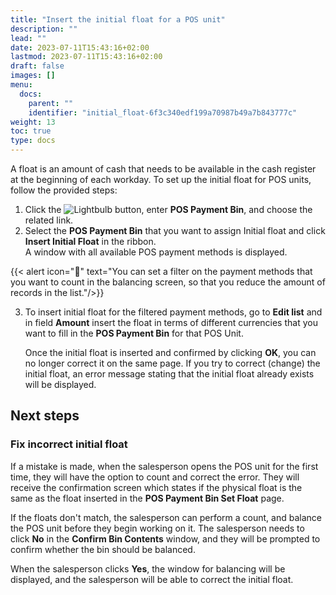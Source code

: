 ```yaml
---
title: "Insert the initial float for a POS unit"
description: ""
lead: ""
date: 2023-07-11T15:43:16+02:00
lastmod: 2023-07-11T15:43:16+02:00
draft: false
images: []
menu:
  docs:
    parent: ""
    identifier: "initial_float-6f3c340edf199a70987b49a7b843777c"
weight: 13
toc: true
type: docs
---
```


A float is an amount of cash that needs to be available in the cash register at the beginning of each workday. To set up the initial float for POS units, follow the provided steps: 

1. Click the ![Lightbulb](Lightbulb_icon.PNG) button, enter **POS Payment Bin**, and choose the related link.     
2. Select the **POS Payment Bin** that you want to assign Initial float and click **Insert Initial Float** in the ribbon.      
    A window with all available POS payment methods is displayed.

{{< alert icon="📝" text="You can set a filter on the payment methods that you want to count in the balancing screen, so that you reduce the amount of records in the list."/>}}

3. To insert initial float for the filtered payment methods, go to **Edit list** and in field **Amount** insert the float in terms of different currencies that you want to fill in the **POS Payment Bin** for that POS Unit.       

    Once the initial float is inserted and confirmed by clicking **OK**, you can no longer correct it on the same page. If you try to correct (change) the initial float, an error message stating that the initial float already exists will be displayed.

## Next steps

### Fix incorrect initial float

If a mistake is made, when the salesperson opens the POS unit for the first time, they will have the option to count and correct the error. They will receive the confirmation screen which states if the physical float is the same as the float inserted in the **POS Payment Bin Set Float** page.

If the floats don't match, the salesperson can perform a count, and balance the POS unit before they begin working on it. The salesperson needs to click **No** in the **Confirm Bin Contents** window, and they will be prompted to confirm whether the bin should be balanced. 

When the salesperson clicks **Yes**, the window for balancing will be displayed, and the salesperson will be able to correct the initial float.
